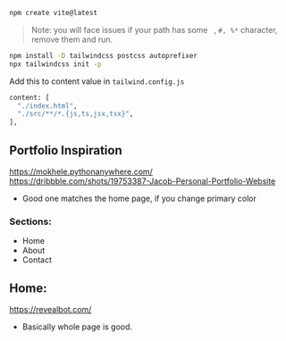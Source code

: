```sh
npm create vite@latest
```

> Note: you will face issues if your path has some ` `, `#, %*` character, remove them and run.

```sh
npm install -D tailwindcss postcss autoprefixer
npx tailwindcss init -p
```

Add this to content value in `tailwind.config.js` 
```sh
content: [
  "./index.html",
  "./src/**/*.{js,ts,jsx,tsx}",
],
```



## Portfolio Inspiration
https://mokhele.pythonanywhere.com/
https://dribbble.com/shots/19753387-Jacob-Personal-Portfolio-Website 
  - Good one matches the home page, if you change primary color

### Sections:
* Home
* About 
* Contact


## Home:
https://revealbot.com/

* Basically whole page is good. 